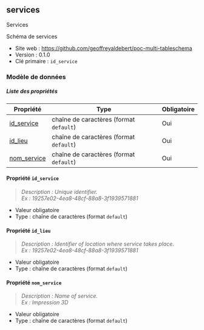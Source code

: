 <MenuSchema />

## services

Services

Schéma de services

- Site web : https://github.com/geoffreyaldebert/poc-multi-tableschema
- Version : 0.1.0
- Clé primaire : `id_service`

### Modèle de données


##### Liste des propriétés

| Propriété | Type | Obligatoire |
| -- | -- | -- |
| [id_service](#propriete-id-service) | chaîne de caractères (format `default`) | Oui |
| [id_lieu](#propriete-id-lieu) | chaîne de caractères (format `default`) | Oui |
| [nom_service](#propriete-nom-service) | chaîne de caractères (format `default`) | Oui |

#### Propriété `id_service`

> *Description : Unique identifier.<br/>Ex : 19257e02-4ea8-48cf-88a8-3f1939571881*
- Valeur obligatoire
- Type : chaîne de caractères (format `default`)

#### Propriété `id_lieu`

> *Description : Identifier of location where service takes place.<br/>Ex : 19257e02-4ea8-48cf-88a8-3f1939571881*
- Valeur obligatoire
- Type : chaîne de caractères (format `default`)

#### Propriété `nom_service`

> *Description : Name of service.<br/>Ex : Impression 3D*
- Valeur obligatoire
- Type : chaîne de caractères (format `default`)
